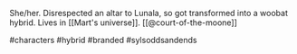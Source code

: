 She/her. Disrespected an altar to Lunala, so got transformed into a woobat hybrid. Lives in [[Mart's universe]]. [[@court-of-the-moone]]

#characters #hybrid #branded #sylsoddsandends
